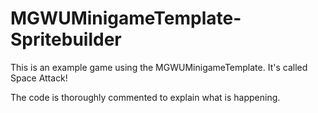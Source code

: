 MGWUMinigameTemplate-Spritebuilder
==================================

This is an example game using the MGWUMinigameTemplate.  It's called Space Attack!

The code is thoroughly commented to explain what is happening.
